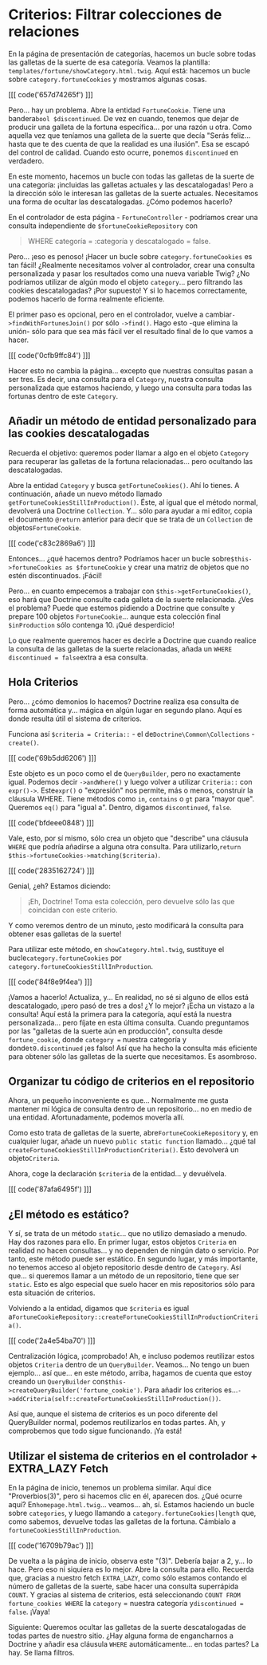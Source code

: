 # Criterios: Filtrar colecciones de relaciones

En la página de presentación de categorías, hacemos un bucle sobre todas las galletas de la suerte de esa categoría. Veamos la plantilla: `templates/fortune/showCategory.html.twig`. Aquí está: hacemos un bucle sobre `category.fortuneCookies` y mostramos algunas cosas.

[[[ code('657d74265f') ]]]

Pero... hay un problema. Abre la entidad `FortuneCookie`. Tiene una bandera`bool $discontinued`. De vez en cuando, tenemos que dejar de producir una galleta de la fortuna específica... por una razón u otra. Como aquella vez que teníamos una galleta de la suerte que decía "Serás feliz... hasta que te des cuenta de que la realidad es una ilusión". Esa se escapó del control de calidad. Cuando esto ocurre, ponemos `discontinued` en verdadero.

En este momento, hacemos un bucle con todas las galletas de la suerte de una categoría: ¡incluidas las galletas actuales y las descatalogadas! Pero a la dirección sólo le interesan las galletas de la suerte actuales. Necesitamos una forma de ocultar las descatalogadas. ¿Cómo podemos hacerlo?

En el controlador de esta página - `FortuneController` - podríamos crear una consulta independiente de `$fortuneCookieRepository` con

> WHERE categoría = :categoría y descatalogado = false.

Pero... ¡eso es penoso! ¡Hacer un bucle sobre `category.fortuneCookies` es tan fácil! ¿Realmente necesitamos volver al controlador, crear una consulta personalizada y pasar los resultados como una nueva variable Twig? ¿No podríamos utilizar de algún modo el objeto `category`... pero filtrando las cookies descatalogadas? ¡Por supuesto! Y si lo hacemos correctamente, podemos hacerlo de forma realmente eficiente.

El primer paso es opcional, pero en el controlador, vuelve a cambiar`->findWithFortunesJoin()` por sólo `->find()`. Hago esto -que elimina la unión- sólo para que sea más fácil ver el resultado final de lo que vamos a hacer.

[[[ code('0cfb9ffc84') ]]]

Hacer esto no cambia la página... excepto que nuestras consultas pasan a ser tres. Es decir, una consulta para el `Category`, nuestra consulta personalizada que estamos haciendo, y luego una consulta para todas las fortunas dentro de este `Category`.

## Añadir un método de entidad personalizado para las cookies descatalogadas

Recuerda el objetivo: queremos poder llamar a algo en el objeto `Category` para recuperar las galletas de la fortuna relacionadas... pero ocultando las descatalogadas.

Abre la entidad `Category` y busca `getFortuneCookies()`. Ahí lo tienes. A continuación, añade un nuevo método llamado `getFortuneCookiesStillInProduction()`. Éste, al igual que el método normal, devolverá una Doctrine `Collection`. Y... sólo para ayudar a mi editor, copia el documento `@return` anterior para decir que se trata de un `Collection` de objetos`FortuneCookie`.

[[[ code('c83c2869a6') ]]]

Entonces... ¿qué hacemos dentro? Podríamos hacer un bucle sobre`$this->fortuneCookies as $fortuneCookie` y crear una matriz de objetos que no estén discontinuados. ¡Fácil!

Pero... en cuanto empecemos a trabajar con `$this->getFortuneCookies()`, eso hará que Doctrine consulte cada galleta de la suerte relacionada. ¿Ves el problema? Puede que estemos pidiendo a Doctrine que consulte y prepare 100 objetos `FortuneCookie`... aunque esta colección final `$inProduction` sólo contenga 10. ¡Qué desperdicio!

Lo que realmente queremos hacer es decirle a Doctrine que cuando realice la consulta de las galletas de la suerte relacionadas, añada un `WHERE discontinued = false`extra a esa consulta.

## Hola Criterios

Pero... ¿cómo demonios lo hacemos? Doctrine realiza esa consulta de forma automática y... mágica en algún lugar en segundo plano. Aquí es donde resulta útil el sistema de criterios.

Funciona así `$criteria = Criteria::` - el de`Doctrine\Common\Collections` - `create()`.

[[[ code('69b5dd6206') ]]]

Este objeto es un poco como el de `QueryBuilder`, pero no exactamente igual. Podemos decir `->andWhere()` y luego volver a utilizar `Criteria::` con `expr()->`. Este`expr()` o "expresión" nos permite, más o menos, construir la cláusula WHERE. Tiene métodos como `in`, `contains` o `gt` para "mayor que". Queremos `eq()` para "igual a". Dentro, digamos `discontinued`, `false`.

[[[ code('bfdeee0848') ]]]

Vale, esto, por sí mismo, sólo crea un objeto que "describe" una cláusula `WHERE` que podría añadirse a alguna otra consulta. Para utilizarlo,`return $this->fortuneCookies->matching($criteria)`.

[[[ code('2835162724') ]]]

Genial, ¿eh? Estamos diciendo:

> ¡Eh, Doctrine! Toma esta colección, pero devuelve sólo las que coincidan con este criterio.

Y como veremos dentro de un minuto, ¡esto modificará la consulta para obtener esas galletas de la suerte!

Para utilizar este método, en `showCategory.html.twig`, sustituye el bucle`category.fortuneCookies` por `category.fortuneCookiesStillInProduction`.

[[[ code('84f8e9f4ea') ]]]

¡Vamos a hacerlo! Actualiza, y... En realidad, no sé si alguno de ellos está descatalogado, ¡pero pasó de tres a dos! ¿Y lo mejor? ¡Echa un vistazo a la consulta! Aquí está la primera para la categoría, aquí está la nuestra personalizada... pero fíjate en esta última consulta. Cuando preguntamos por las "galletas de la suerte aún en producción", consulta desde `fortune_cookie`, donde `category =` nuestra categoría y donde`t0.discontinued` ¡es falso! Así que ha hecho la consulta más eficiente para obtener sólo las galletas de la suerte que necesitamos. Es asombroso.

## Organizar tu código de criterios en el repositorio

Ahora, un pequeño inconveniente es que... Normalmente me gusta mantener mi lógica de consulta dentro de un repositorio... no en medio de una entidad. Afortunadamente, podemos moverla allí.

Como esto trata de galletas de la suerte, abre`FortuneCookieRepository` y, en cualquier lugar, añade un nuevo `public static function` llamado... ¿qué tal `createFortuneCookiesStillInProductionCriteria()`. Esto devolverá un objeto`Criteria`.

Ahora, coge la declaración `$criteria` de la entidad... y devuélvela.

[[[ code('87afa6495f') ]]]

## ¿El método es estático?

Y sí, se trata de un método `static`... que no utilizo demasiado a menudo. Hay dos razones para ello. En primer lugar, estos objetos `Criteria` en realidad no hacen consultas... y no dependen de ningún dato o servicio. Por tanto, este método puede ser estático. En segundo lugar, y más importante, no tenemos acceso al objeto repositorio desde dentro de `Category`. Así que... si queremos llamar a un método de un repositorio, tiene que ser `static`. Esto es algo especial que suelo hacer en mis repositorios sólo para esta situación de criterios.

Volviendo a la entidad, digamos que `$criteria` es igual a`FortuneCookieRepository::createFortuneCookiesStillInProductionCriteria()`.

[[[ code('2a4e54ba70') ]]]

Centralización lógica, ¡comprobado! Ah, e incluso podemos reutilizar estos objetos `Criteria` dentro de un `QueryBuilder`. Veamos... No tengo un buen ejemplo... así que... en este método, arriba, hagamos de cuenta que estoy creando un `QueryBuilder` con`$this->createQueryBuilder('fortune_cookie')`. Para añadir los criterios es...`->addCriteria(self::createFortuneCookiesStillInProduction())`.

Así que, aunque el sistema de criterios es un poco diferente del QueryBuilder normal, podemos reutilizarlos en todas partes. Ah, y comprobemos que todo sigue funcionando. ¡Ya está!

## Utilizar el sistema de criterios en el controlador + EXTRA_LAZY Fetch

En la página de inicio, tenemos un problema similar. Aquí dice "Proverbios(3)", pero si hacemos clic en él, aparecen dos. ¿Qué ocurre aquí? En`homepage.html.twig`... veamos... ah, sí. Estamos haciendo un bucle sobre `categories`, y luego llamando a `category.fortuneCookies|length` que, como sabemos, devuelve todas las galletas de la fortuna. Cámbialo a `fortuneCookiesStillInProduction`.

[[[ code('16709b79ac') ]]]

De vuelta a la página de inicio, observa este "(3)". Debería bajar a 2, y... lo hace. Pero eso ni siquiera es lo mejor. Abre la consulta para ello. Recuerda que, gracias a nuestro fetch `EXTRA_LAZY`, como sólo estamos contando el número de galletas de la suerte, sabe hacer una consulta superrápida `COUNT`. Y gracias al sistema de criterios, está seleccionando `COUNT FROM fortune_cookies WHERE` la `category` = nuestra categoría y`discontinued = false`. ¡Vaya!

Siguiente: Queremos ocultar las galletas de la suerte descatalogadas de todas partes de nuestro sitio. ¿Hay alguna forma de engancharnos a Doctrine y añadir esa cláusula `WHERE` automáticamente... en todas partes? La hay. Se llama filtros.
